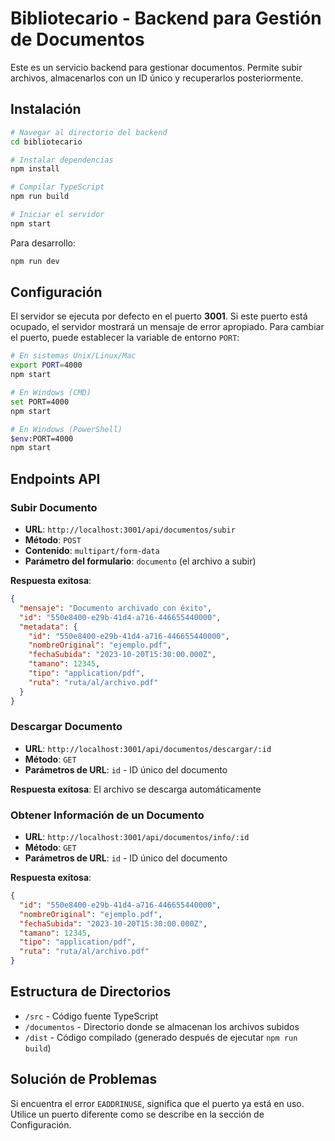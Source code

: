 # Bibliotecario - Backend para Gestión de Documentos

Este es un servicio backend para gestionar documentos. Permite subir archivos, almacenarlos con un ID único y recuperarlos posteriormente.

## Instalación

```bash
# Navegar al directorio del backend
cd bibliotecario

# Instalar dependencias
npm install

# Compilar TypeScript
npm run build

# Iniciar el servidor
npm start
```

Para desarrollo:
```bash
npm run dev
```

## Configuración

El servidor se ejecuta por defecto en el puerto **3001**. Si este puerto está ocupado, el servidor mostrará un mensaje de error apropiado. Para cambiar el puerto, puede establecer la variable de entorno `PORT`:

```bash
# En sistemas Unix/Linux/Mac
export PORT=4000
npm start

# En Windows (CMD)
set PORT=4000
npm start

# En Windows (PowerShell)
$env:PORT=4000
npm start
```

## Endpoints API

### Subir Documento
- **URL**: `http://localhost:3001/api/documentos/subir`
- **Método**: `POST`
- **Contenido**: `multipart/form-data`
- **Parámetro del formulario**: `documento` (el archivo a subir)

**Respuesta exitosa**:
```json
{
  "mensaje": "Documento archivado con éxito",
  "id": "550e8400-e29b-41d4-a716-446655440000",
  "metadata": {
    "id": "550e8400-e29b-41d4-a716-446655440000",
    "nombreOriginal": "ejemplo.pdf",
    "fechaSubida": "2023-10-20T15:30:00.000Z",
    "tamano": 12345,
    "tipo": "application/pdf",
    "ruta": "ruta/al/archivo.pdf"
  }
}
```

### Descargar Documento
- **URL**: `http://localhost:3001/api/documentos/descargar/:id`
- **Método**: `GET`
- **Parámetros de URL**: `id` - ID único del documento

**Respuesta exitosa**: El archivo se descarga automáticamente

### Obtener Información de un Documento
- **URL**: `http://localhost:3001/api/documentos/info/:id`
- **Método**: `GET`
- **Parámetros de URL**: `id` - ID único del documento

**Respuesta exitosa**:
```json
{
  "id": "550e8400-e29b-41d4-a716-446655440000",
  "nombreOriginal": "ejemplo.pdf",
  "fechaSubida": "2023-10-20T15:30:00.000Z",
  "tamano": 12345,
  "tipo": "application/pdf",
  "ruta": "ruta/al/archivo.pdf"
}
```

## Estructura de Directorios

- `/src` - Código fuente TypeScript
- `/documentos` - Directorio donde se almacenan los archivos subidos
- `/dist` - Código compilado (generado después de ejecutar `npm run build`)

## Solución de Problemas

Si encuentra el error `EADDRINUSE`, significa que el puerto ya está en uso. Utilice un puerto diferente como se describe en la sección de Configuración. 